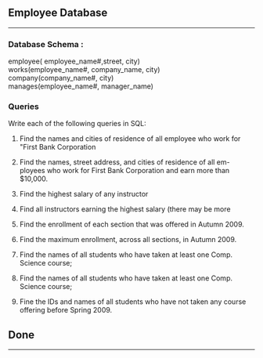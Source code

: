 Employee Database
-----------
-----------

### Database Schema :

  employee( employee_name#,street, city)      
  works(employee_name#, company_name, city)           
  company(company_name#, city)             
  manages(employee_name#, manager_name)                


### Queries

Write each of the following queries in SQL:

1. Find the names and cities of residence of all employee who work for "First Bank Corporation

2. Find the names, street address, and cities of residence of all em-ployees who work for First Bank Corporation and earn more than $10,000.

3. Find the highest salary of any instructor

4. Find all instructors earning the highest salary (there may be more

5. Find the enrollment of each section that was offered in Autumn 2009.

6. Find the maximum enrollment, across all sections, in Autumn 2009.

7. Find the names of all students who have taken at least one Comp. Science course;

8. Find the names of all students who have taken at least one Comp. Science course;

9. Fine the IDs and names of all students who have not taken any course offering before Spring 2009.

Done
--------
--------


